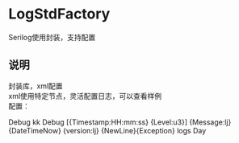 # LogStdFactory
Serilog使用封装，支持配置
## 说明
封装库，xml配置  
xml使用特定节点，灵活配置日志，可以查看样例  
配置：

<Serilog>
	<!--最小输出级别-->
	<MinimumLevel>Debug</MinimumLevel>
	<!--放置扩展库位置，默认当前目录-->
	<SerilogDir>kk</SerilogDir>
	<!--Sinks扩展配置-->
	<SerilogSinks>
	<!--配置各种Sinks节点，Ref-DLL配置所在程序集-->
	<Console Ref-Dll="Serilog.Sinks.Console">
		<![CDATA[配置Console中参数，匹配最合适的配置方法]]>
		<restrictedToMinimumLevel>Debug</restrictedToMinimumLevel>
		<outputTemplate>[{Timestamp:HH:mm:ss} {Level:u3}] {Message:lj} {DateTimeNow} {version:lj}  {NewLine}{Exception} </outputTemplate>
	</Console>
	<File Ref-Dll="Serilog.Sinks.File">
		<path>logs</path>
		<rollingInterval>Day</rollingInterval>
	</File>
	</SerilogSinks>
</Serilog>

